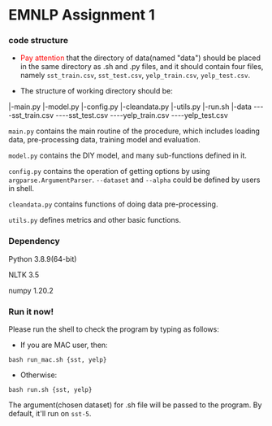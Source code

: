 # EMNLP Assignment 1

### code structure

* <font color=red> Pay attention </font> that the directory of data(named "data") should be placed in the same directory as .sh and .py files, and it should contain four files, namely `sst_train.csv`, `sst_test.csv`, `yelp_train.csv`, `yelp_test.csv`.

* The structure of working directory should be:

|\-main.py
|\-model.py
|\-config.py
|\-cleandata.py
|\-utils.py
|\-run.sh
|\-data
\-\-\-\-sst_train.csv
\-\-\-\-sst_test.csv
\-\-\-\-yelp_train.csv
\-\-\-\-yelp_test.csv

`main.py` contains the main routine of the procedure, which includes loading data, pre-processing data, training model and evaluation.

`model.py` contains the DIY model, and many sub-functions defined in it.

`config.py` contains the operation of getting options by using `argparse.ArgumentParser`. `--dataset` and `--alpha` could be defined by users in shell.

`cleandata.py` contains functions of doing data pre-processing.

`utils.py` defines metrics and other basic functions.



### Dependency

Python 3.8.9(64-bit)

NLTK 3.5

numpy 1.20.2

### Run it now!

Please run the shell to check the program by typing as follows:

* If you are MAC user, then:

```
bash run_mac.sh {sst, yelp}
```

* Otherwise:

```
bash run.sh {sst, yelp}
```

The argument(chosen dataset) for .sh file will be passed to the program. By default, it'll run on `sst-5`.



